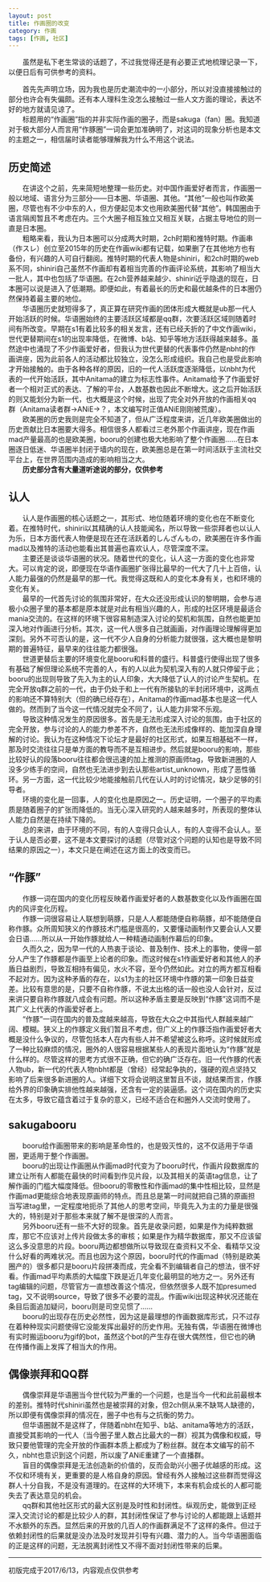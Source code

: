 ```yaml
---
layout: post
title: 作画圈的改变
category: 作画
tags: [作画, 社区]
---
```


　　虽然是私下老生常谈的话题了，不过我觉得还是有必要正式地梳理记录一下，以便日后有可供参考的资料。  



　　首先先声明立场，因为我也是历史潮流中的一小部分，所以对没直接接触过的部分也许会有失偏颇。还有本人理科生没怎么接触过一些人文方面的理论，表达不好的地方就请见谅了。  
　　标题用的“作画圈”指的并非实际作画的圈子，而是sakuga（fan）圈。我知道对于极大部分人而言用“作豚圈”一词会更加准确明了，对这词的现象分析也是本文的主题之一，相信届时读者能够理解我为什么不用这个说法。  


<!-- more -->


## 历史简述

　　在讲这个之前，先来简短地整理一些历史。对中国作画爱好者而言，作画圈一般以地域、语言分为三部分——日本圈、华语圈、其他。“其他”一般也叫作欧美圈，尽管也有不少中东的人，但方便起见本文也用欧美圈代替“其他”。韩国圈由于语言隔阂暂且不考虑在内。三个大圈子相互独立又相互关联，占据主导地位的则一直是日本圈。  
　　粗略来看，我认为日本圈可以分成两大时期，2ch时期和推特时期。作画串（作スレ）创立至2015年的历史在作画wiki都有记载，如果删了在其他地方也有备份，有兴趣的人可自行翻阅。推特时期的代表人物是shiniri，和2ch时期的web系不同，shiniri自己虽然不作画却有着相当完善的作画评论系统，其影响了相当大一批人，其中也包括了华语圈。在2ch营养越来越少、shiniri近乎隐退的现在，日本圈可以说是进入了低潮期。即便如此，有着最长的历史和最优越条件的日本圈仍然保持着最主要的地位。  
　　华语圈历史就短得多了，真正算在研究作画的团体形成大概就是ub那一代人开始活跃的时候。华语圈始终的主要活跃区域都是qq群，次要活跃区域则随着时间有所改变。早期在s1有着比较多的相关发言，还有已经夭折的了中文作画wiki，世代更替期间在s1的出现率降低，在微博、b站、知乎等地方活跃得越来越多。虽然途中也涌现了不少作画爱好者，但我认为世代更替的代表事件仍然是nbht的作画讲座，因为此前各人的活动都比较独立，没怎么形成组织。我自己也是受此影响才开始接触的。由于各种各样的原因，旧的一代人活跃度逐渐降低，以nbht为代表的一代开始活跃，其中Anitama的建立为标志性事件。Anitama给予了作画爱好者一个相对正式的表达、了解的平台，人数基数也因此不断增大。这之后开始活跃的则又能划分为新一代，也大概是这个时候，出现了完全对外开放的作画相关qq群（Anitama读者群→ANiE→？，本文编写时正值ANiE刚刚被荒废）。  
　　欧美圈的历史我则是完全不知道了，但从广泛程度来讲，近几年欧美圈做出的历史贡献比日本圈要大得多。相信很多人都看过三老外那个作画讲座，现在作画mad产量最高的也是欧美圈，booru的创建也极大地影响了整个作画圈……在日本圈逐日低迷、华语圈半封闭于墙内的现在，欧美圈总是在第一时间活跃于主流社交平台上，在世界范围内造成的影响相当之大。  
　　**历史部分含有大量道听途说的部分，仅供参考**
　　
## 认人

　　认人是作画圈的核心话题之一，其形式、地位随着环境的变化也在不断变化着。在推特时代，shiniri以其精确的认人技能闻名，所以导致一些崇拜者也以认人为乐，日本方面代表人物便是现在还在活跃着的しんざんもの，欧美圈在许多作画mad以及推特的活动也能看出其普遍也喜欢认人，尽管深度不深。  
　　主要还是谈谈华语圈的状况。随着世代的变化，认人这一方面的变化也非常大。可以肯定的说，即便现在华语作画圈扩张得比最早的一代大了几十上百倍，认人能力最强的仍然是最早的那一代。我觉得这既和人的变化本身有关，也和环境的变化有关。  
　　最早的一代首先讨论的氛围非常好，在大众还没形成认识的黎明期，会参与进极小众圈子里的基本都是原本就是对此有相当兴趣的人，形成的社区环境是最适合mania交流的。在这样的环境下很容易制造深入讨论的契机和氛围，自然也能更加深入地对作画进行分析。其次，这一代人很多自己就画画，对作画理论理解得更加深刻。另外不可否认的是，这一代不少人自身的分析能力就很强，这大概也是黎明期的普遍特征，最早来的往往能力都很强。  
　　世道更替后主要的环境变化是booru和科普的盛行。科普盛行使得出现了很多有基础了解但理论系统不完善的人，有的人以此为契机深入有的人就只停留于此；booru的出现则导致了先入为主的认人印象，大大降低了认人的讨论产生契机。在完全开放q群之前的一代，由于仍处于和上一代有所接轨的半封闭环境中，这两点的影响还不算特别大（但的确已经存在），Anitama的作画mad基本也是这一代人做的。然而到了当今这一代情况就完全不同了，认人能力非常不乐观。  
　　导致这种情况发生的原因很多。首先是无法形成深入讨论的氛围，由于社区的完全开放，参与讨论的人的能力参差不齐，自然也无法形成像样的、能加深自身理解的讨论。我认为在这种情况下论坛才是最好的社区形式，如果互相基础不一样，那及时交流往往只是单方面的教导而不是互相进步。然后就是booru的影响，那些比较好认的段落booru往往都会很迅速的加上推测的原画师tag，导致新进圈的人没多少练手的空间，自然也无法进步到去认那些artist_unknown，形成了恶性循环。另一方面，这一代比较少地能接触前几代在认人时的讨论情况，缺少足够的引导者。  
　　环境的变化是一回事，人的变化也是原因之一。历史证明，一个圈子的平均素质是随着圈子的扩张而降低的。当无心深入研究的人越来越多时，所表现的整体认人能力自然是在持续下降的。  
　　总的来讲，由于环境的不同，有的人变得只会认人，有的人变得不会认人。至于认人是否必要，这不是本文要探讨的话题（尽管对这个问题的认知也是导致不同结果的原因之一），本文只是在阐述在这方面上的改变而已。
　　
## “作豚”

　　作豚一词在国内的变化历程反映着作画爱好者的人数基数变化以及作画圈在国内的风评变化历程。  
　　作豚一词很容易让人联想到萌豚，只是人人都能随便自称萌豚，却不能随便自称作豚。众所周知狭义的作豚技术门槛是很高的，又要懂动画制作又要会认人又要会日语……所以从一开始作豚就给人一种精通动画制作幕后的印象。  
　　久而久之，因为早一代的人热衷于谈论、普及制作、技术上的事物，使得一部分人产生了作豚都是作画至上论者的印象。而这时候在s1作画爱好者和其他人的矛盾日益剧烈，导致互相持有偏见，水火不容，至今仍然如此。对立的两方都互相看不起对方。因为这种矛盾的存在，以s1为主的社区环境中作豚的第一印象日益变差。比较有意思的是，只要不自称作豚，不说太出格的话一般也没人会针对，反过来讲只要自称作豚就八成会有问题。所以这种矛盾主要是反映到“作豚”这词而不是其广义上代表的作画爱好者上。  
　　“作豚”一词在国内的普及度越来越高，导致在大众之中其指代人群越来越广阔、模糊。狭义上的作豚定义我们暂且不考虑，但广义上的作豚泛指作画爱好者大概是没什么争议的，尽管包括本人在内有些人并不希望被这么称呼。这时候就形成了一种比较麻烦的情况，圈外的人很容易根据某些人的表现片面地认为“作豚”就是什么样的。尽管这样的思考方式很不正确，但它的确广泛存在。旧一代作豚的代表人物ub，新一代的代表人物nbht都是（曾经）经常起争执的，强硬的观点坚持又影响了后来很多新进圈的人。详细下文将会说明这里暂且不谈，就结果而言，作豚给外界的印象确实排他性越来越强，还含有一定的装逼感。这个词在国内的历史实在太多，导致它蕴含着过于复杂的意义，已经不适合在和圈外人交流时使用了。  

## sakugabooru

　　booru给作画圈带来的影响是革命性的，也是毁灭性的，这不仅适用于华语圈，更适用于整个作画圈。  
　　booru的出现让作画圈从作画mad时代变为了booru时代，作画片段数据库的建立让所有人都能在最快的时间看到作见片段，以及其相关的英语tag信息，让了解作画的门槛大幅度降低。但booru的零散性和作画mad的集中性相比较，显然是作画mad更能综合地表现原画师的特点。而且总是第一时间就把自己猜的原画担当写进tag里，一定程度地扼杀了其他人的思考空间，毕竟先入为主的力量是很强大的，特别是对于那些本来就了解不是很深的人而言。  
　　另外booru还有一些不大好的现象。首先是收录问题，如果是作为纯粹数据库，那它不应该对上传片段做太多的审核；如果是作为精华数据库，那又不应该留这么多没意思的片段。booru两边都想做所以导致现在查资料又不全、看精华又没什么好看的两难状况。而且也因为这个原因，booru时代的作画mad（特别是欧美圈产的）很多都只是booru片段拼凑而成，完全看不到编辑者自己的想法，很不好看。作画mad平均素质的大幅度下跌是近几年变化最明显的地方之一。另外还有tag编辑的问题，尽管官方一直想改善这个情况，但依然很多人既不加presumed tag，又不说明source，导致了很多不必要的混乱。作画wiki出现这种状况还能在条目后面追加疑问，booru则是司空见惯了……  
　　booru的出现存在历史必然性，因为这是最理想的作画数据库形式，只不过存在着种种现实问题使得它没能发挥出最好的历史作用。无独有偶，华语圈在微博也有实时搬运booru为gif的bot，虽然这个bot的产生存在很大偶然性，但它也的确在传播作画上发挥了相当大的作用。 

## 偶像崇拜和QQ群

　　偶像崇拜是华语圈当今世代较为严重的一个问题，也是当今一代和此前最根本的差别。推特时代shiniri虽然也是被崇拜的对象，但2ch侧从来不缺骂人缺德的，所以即便有偶像崇拜的情况在，圈子中也有与之抗衡的势力。  
　　但华语圈就不是这样了，伴随着nbht在知乎、b站、anitama等地方的活跃，直接受其影响的一代人（当今圈子里人数占比最大的一群）视其为偶像和权威，导致只要他管理的完全开放的作画群本质上都成为了粉丝群。就在本文编写的前不久，nbht也意识到这个问题，所以废了ANiE重建了一个直播群。  
　　盲目的偶像崇拜是无法创造新的价值的，反而会助兴小圈子优越感的形成。这不仅和环境有关，更重要的是人格自身的原因。曾经有外人接触过这些群而觉得这群人十分自我，不是没有道理的。在这样的大环境下，本来有机会成长的人都可能失去了表达意见的机会。  
　　qq群和其他社区形式的最大区别是及时性和封闭性。纵观历史，能做到正经深入交流讨论的都是比较少人的群，其封闭性保证了参与讨论的人都能跟上话题并不水额外的东西。显然后来的开放的几百人的作画群满足不了这样的条件。但过于依赖封闭性的后果就是没办法及时发现并引导有兴趣、潜力的人。当今华语圈面临的正是这样的问题，无法脱离封闭性又不得不面对封闭性带来的后果。  

------

初版完成于2017/6/13，内容观点仅供参考

